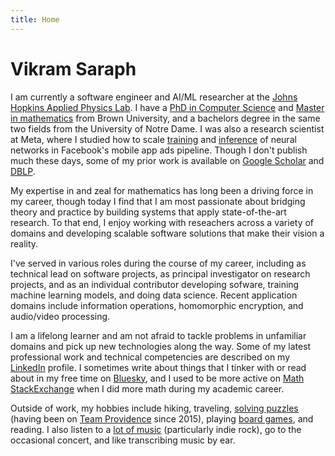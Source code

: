 ```yaml
---
title: Home
---
```


# Vikram Saraph

I am currently a software engineer and AI/ML researcher at the [Johns Hopkins Applied Physics Lab](https://www.jhuapl.edu/). I have a [PhD in Computer Science](https://cs.brown.edu/media/filer_public/7c/91/7c91fc0e-9b03-45c9-95a6-1b59b11a9b14/saraphvikram.pdf) and [Master in mathematics](https://graduateschool.brown.edu/academics-research/distinctive-opportunities/open-graduate-education/open-graduate-education-alumni) from Brown University, and a bachelors degree in the same two fields from the University of Notre Dame. I was also a research scientist at Meta, where I studied how to scale [training](https://ai.meta.com/research/publications/cpr-understanding-and-improving-failure-tolerant-training-for-deep-learning-recommendation-with-partial-recovery/) and [inference](https://ai.meta.com/research/publications/deeprecsys-a-system-for-optimizing-end-to-end-at-scale-neural-recommendation-inference/) of neural networks in Facebook's mobile app ads pipeline. Though I don't publish much these days, some of my prior work is available on [Google Scholar](https://scholar.google.com/citations?hl=en&user=90n7RmsAAAAJ&view_op=list_works&sortby=pubdate) and [DBLP](https://dblp.org/pid/152/3578.html).

My expertise in and zeal for mathematics has long been a driving force in my career, though today I find that I am most passionate about bridging theory and practice by building systems that apply state-of-the-art
research. To that end, I enjoy working with reseachers across a variety of domains and developing scalable software solutions that make their vision a reality.

I've served in various roles during the course of my career, including as technical lead on software projects,
as principal investigator
on research projects, and as an individual contributor developing sofware, training machine learning
models, and doing data science. Recent application domains include information operations, homomorphic encryption, and audio/video processing.

I am a lifelong learner and am not afraid to tackle problems
in unfamiliar domains and pick up new technologies along the way. Some of my latest professional work and technical competencies are described on my [LinkedIn](https://www.linkedin.com/in/vsaraph/) profile. I sometimes write about things that I tinker with or read about in my free time on [Bluesky](https://bsky.app/profile/vikramsaraph.com), and I used to be more active on [Math StackExchange](https://math.stackexchange.com/users/82388/vikram-saraph) when I did more math during my academic career.

Outside of work, my hobbies include hiking, traveling, [solving puzzles](https://puzzledpint.com/") (having been on [Team Providence](https://www.puzzles.wiki/wiki/Team_Providence") since 2015), playing [board games](https://boardgamegeek.com/user/vsaraph), and reading. I also listen to a [lot of music](https://www.last.fm/user/vsaraph) (particularly indie rock), go to the occasional concert, and like transcribing music by ear.

<!-- Yeah, I know you're looking at the source code. You must either be very curious, or very bored. -->
